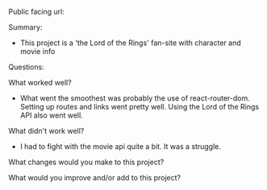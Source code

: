 Public facing url:

Summary:
- This project is a 'the Lord of the Rings' fan-site with character and movie info

Questions:

What worked well?
- What went the smoothest was probably the use of react-router-dom. Setting up routes and links went
pretty well. Using the Lord of the Rings API also went well.

What didn't work well?
- I had to fight with the movie api quite a bit. It was a struggle.

What changes would you make to this project?

What would you improve and/or add to this project?
